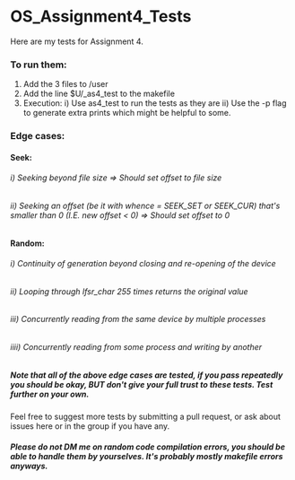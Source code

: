 # OS_Assignment4_Tests

Here are my tests for Assignment 4.
### To run them: 
1) Add the 3 files to /user
2) Add the line $U/_as4_test to the makefile
3) Execution:
    i) Use as4_test to run the tests as they are
    ii) Use the -p flag to generate extra prints which might be helpful to some.
    
### Edge cases:
#### Seek:
###### i) Seeking beyond file size => Should set offset to file size
###### ii) Seeking an offset (be it with whence = SEEK_SET or SEEK_CUR) that's smaller than 0 (I.E. new offset < 0) => Should set offset to 0

#### Random:
###### i) Continuity of generation beyond closing and re-opening of the device
###### ii) Looping through lfsr_char 255 times returns the original value
###### iii) Concurrently reading from the same device by multiple processes
###### iiii) Concurrently reading from some process and writing by another

##### Note that all of the above edge cases are tested, if you pass repeatedly you *should* be okay, *BUT* don't give your full trust to these tests. Test further on your own.

Feel free to suggest more tests by submitting a pull request, or ask about issues here or in the group if you have any.
##### Please do not DM me on random code compilation errors, you should be able to handle them by yourselves. It's probably mostly makefile errors anyways.
